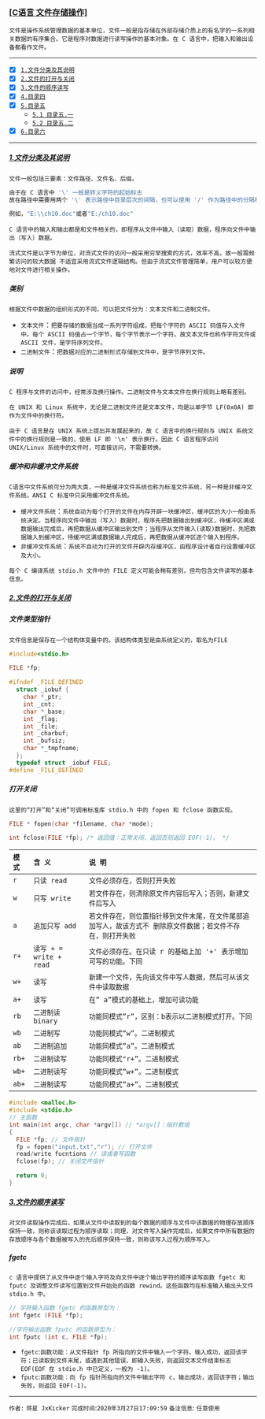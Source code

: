 ### [[C语言 文件存储操作]](#top)  <b id="top"></b>
`文件是操作系统管理数据的基本单位，文件一般是指存储在外部存储介质上的有名字的一系列相关数据的有序集合。它是程序对数据进行读写操作的基本对象。在 C 语言中，把输入和输出设备都看作文件。` 

------

- [x] [`1.文件分类及其说明`](#target1)
- [x] [`2.文件的打开与关闭`](#target2)
- [x] [`3.文件的顺序读写`](#target3)
- [x] [`4.目录四`](#target4)
- [x] [`5.目录五`](#target5)
  * [`5.1 目录五.一`](#target51)
  * [`5.2 目录五.二`](#target52)
- [x] [`6.目录六`](#target6)

------

#####  [1.文件分类及其说明](#top) <b id="target1"></b> 
`文件一般包括三要素：文件路径、文件名、后缀。` 

```javascript
由于在 C 语言中 '\' 一般是转义字符的起始标志
故在路径中需要用两个 '\' 表示路径中目录层次的间隔，也可以使用 '/' 作为路径中的分隔符。

例如，"E:\\ch10.doc"或者"E:/ch10.doc"
```
`C 语言中的输入和输出都是和文件相关的，即程序从文件中输入（读取）数据，程序向文件中输出（写入）数据。`

`流式文件是以字节为单位，对流式文件的访问一般采用穷举搜索的方式，效率不高，故一般需频繁访问的较大数据
不适宜采用流式文件逻辑结构。但由于流式文件管理简单，用户可以较方便地对文件进行相关操作。`

##### 类别
`根据文件中数据的组织形式的不同，可以把文件分为：文本文件和二进制文件。`

* `文本文件`：`把要存储的数据当成一系列字符组成，把每个字符的 ASCII 码值存入文件中。每个 ASCII 码值占一个字节，每个字节表示一个字符。故文本文件也称作字符文件或 ASCII 文件，是字符序列文件。`
* `二进制文件`：`把数据对应的二进制形式存储到文件中，是字节序列文件。`

##### 说明
`C 程序与文件的访问中，经常涉及换行操作。二进制文件与文本文件在换行规则上略有差别。`

`在 UNIX 和 Linux 系统中，无论是二进制文件还是文本文件，均是以单字节 LF(0x0A) 即作为文件中的换行符。`

`由于 C 语言是在 UNIX 系统上提出并发展起来的，故 C 语言中的换行规则与 UNIX 系统文件中的换行规则是一致的，使用 LF 即 '\n' 表示换行。因此 C 语言程序访问 UNIX/Linux 系统中的文件时，可直接访问，不需要转换。`

##### 缓冲和非缓冲文件系统
`C语言中文件系统可分为两大类，一种是缓冲文件系统也称为标准文件系统，另一种是非缓冲文件系统。ANSI C 标准中只采用缓冲文件系统。`

* `缓冲文件系统`：`系统自动为每个打开的文件在内存开辟一块缓冲区，缓冲区的大小一般由系统决定。当程序向文件中输出（写入）数据时，程序先把数据输出到缓冲区，待缓冲区满或数据输出完成后，再把数据从缓冲区输出到文件；当程序从文件输入(读取)数据时，先把数据输入到缓冲区，待缓冲区满或数据输人完成后，再把数据从缓冲区逐个输入到程序。`
* `非缓冲文件系统`：`系统不自动为打开的文件开辟内存缓冲区，由程序设计者自行设置缓冲区及大小。`

`每个 C 编译系统 stdio.h 文件中的 FILE 定义可能会稍有差别，但均包含文件读写的基本信息。`
##### [2.文件的打开与关闭](#top) <b id="target2"></b> 

##### 文件类型指针
`文件信息是保存在一个结构体变量中的。该结构体类型是由系统定义的，取名为FILE`
```c
#include<stdio.h>

FILE *fp;
```
```c
#ifndef _FILE_DEFINED
  struct _iobuf {
    char *_ptr;
    int _cnt;
    char *_base;
    int _flag;
    int _file;
    int _charbuf;
    int _bufsiz;
    char *_tmpfname;
  };
  typedef struct _iobuf FILE;
#define _FILE_DEFINED
```
##### 打开关闭
`这里的“打开”和“关闭”可调用标准库 stdio.h 中的 fopen 和 fclose 函数实现。`

```c
FILE * fopen(char *filename, char *mode);

int fclose(FILE *fp); /* 返回值：正常关闭，返回否则返回 EOF(-1)。 */
```

|`模式`| 	`含 义`| 	`说 明`|
|:--|:--|:---|
|`r`|`只读 read`|`文件必须存在，否则打开失败`|
|`w`|`只写 write`|`若文件存在，则清除原文件内容后写入；否则，新建文件后写入`|
|`a`|`追加只写 add`|`若文件存在，则位置指针移到文件末尾，在文件尾部追加写人，故该方式不 删除原文件数据；若文件不存在，则打开失败`|
|`r+`|`读写 + = write + read`|`文件必须存在。在只读 r 的基础上加 '+' 表示增加可写的功能。下同`|
|`w+`|`读写`|`新建一个文件，先向该文件中写人数据，然后可从该文件中读取数据`|
|`a+`|`读写`|`在” a”模式的基础上，增加可读功能`|
|`rb`|`二进制读 binary`|`功能同模式”r”，区别：b表示以二进制模式打开。下同`|
|`wb`|`二进制写`|`功能同模式“w”。二进制模式`|
|`ab`|`二进制追加`|`功能同模式”a”。二进制模式`|
|`rb+`|`二进制读写`|`功能同模式"r+”。二进制模式`|
|`wb+`|`二进制读写`|`功能同模式”w+”。二进制模式`|
|`ab+`|`二进制读写`|`功能同模式”a+”。二进制模式`|

```c
#include <malloc.h>
#include <stdio.h>
// 主函数
int main(int argc, char *argv[]) // *argv[]：指针数组
{
  FILE *fp; // 文件指针
  fp = fopen("input.txt","r"); // 打开文件
  read/write fucntions // 读或者写函数
  fclose(fp); // 关闭文件指针

  return 0;
}
```

##### [3.文件的顺序读写](#top) <b id="target3"></b> 
`对文件读取操作完成后，如果从文件中读取到的每个数据的顺序与文件中该数据的物理存放顺序保持一致，则称该读取过程为顺序读取；同理，对文件写入操作完成后，如果文件中所有数据的存放顺序与各个数据被写入的先后顺序保持一致，则称该写入过程为顺序写入。`

##### fgetc 
`c 语言中提供了从文件中逐个输入字符及向文件中逐个输出字符的顺序读写函数 fgetc 和 fputc 及调整文件读写位置到文件开始处的函数 rewind。这些函数均在标准输入输出头文件 stdio.h 中。`

```c
// 字符输入函数 fgetc 的函数原型为：
int fgetc (FILE *fp);

//字符输出函数 fputc 的函数原型为： 
int fputc (int c, FILE *fp);
```

* `fgetc`:`函数功能：从文件指针 fp 所指向的文件中输入一个字符。输入成功，返回该字符；已读取到文件末尾，或遇到其他错误，即输入失败，则返回文本文件结束标志 EOF(EOF 在 stdio.h 中已定义，一般为 -1)。`
* `fputc`:`函数功能：向 fp 指针所指向的文件中输出字符 c，输出成功，返回该字符；输出失败，则返回 EOF(-1)。`


--------------------
`作者:` `蒋星 JxKicker` 
`完成时间`:`2020年3月27日17:09:59`
`备注信息`: `任意使用` 
